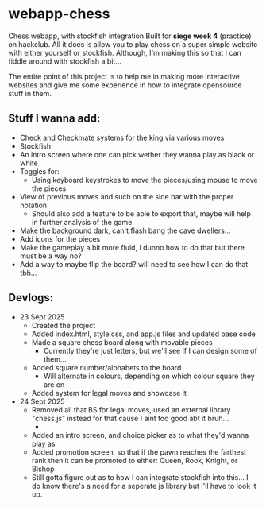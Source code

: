 # webapp-chess
Chess webapp, with stockfish integration
Built for **siege week 4** (practice) on hackclub. All it does is allow you to play chess on a super simple website with either yourself or stockfish. Although, I'm making this so that I can fiddle around with stockfish a bit...

The entire point of this project is to help me in making more interactive websites and give me some experience in how to integrate opensource stuff in them.

## Stuff I wanna add:
- Check and Checkmate systems for the king via various moves
- Stockfish
- An intro screen where one can pick wether they wanna play as black or white
- Toggles for:
    - Using keyboard keystrokes to move the pieces/using mouse to move the pieces
- View of previous moves and such on the side bar with the proper notation
    - Should also add a feature to be able to export that, maybe will help in further analysis of the game
- Make the background dark, can't flash bang the cave dwellers...
- Add icons for the pieces
- Make the gameplay a bit more fluid, I dunno how to do that but there must be a way no?
- Add a way to maybe flip the board? will need to see how I can do that tbh...

## Devlogs:
- 23 Sept 2025
    - Created the project
    - Added index.html, style.css, and app.js files and updated base code
    - Made a square chess board along with movable pieces
        - Currently they're just letters, but we'll see if I can design some of them...
    - Added square number/alphabets to the board
        - Will alternate in colours, depending on which colour square they are on
    - Added system for legal moves and showcase it
- 24 Sept 2025
    - Removed all that BS for legal moves, used an external library "chess.js" instead for that cause I aint too good abt it bruh...
        - <script src="https://cdnjs.cloudflare.com/ajax/libs/chess.js/0.10.3/chess.min.js"></script>
    - Added an intro screen, and choice picker as to what they'd wanna play as
    - Added promotion screen, so that if the pawn reaches the farthest rank then it can be promoted to either: Queen, Rook, Knight, or Bishop
    - Still gotta figure out as to how I can integrate stockfish into this... I do know there's a need for a seperate js library but I'll have to look it up.
